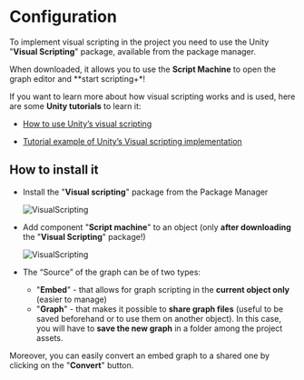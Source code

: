 ﻿---
sidebar_position: 1
---

# Configuration
To implement visual scripting in the project you need to use the Unity "**Visual Scripting**" package, available from the package manager. 

When downloaded, it allows you to use the **Script Machine** to open the graph editor and **start scripting+*! 

If you want to learn more about how visual scripting works and is used, here are some **Unity tutorials** to learn it:

- [How to use Unity’s visual scripting](https://docs.unity3d.com/Packages/com.unity.visualscripting@1.7/manual/index.html)

- [Tutorial example of Unity’s Visual scripting implementation](https://learn.unity.com/project/visual-scripting-application-clive-the-cat-s-visual-crypting)

## How to install it

- Install the "**Visual scripting**" package from the Package Manager

	![VisualScripting](/img/visualscripting_1.png)

- Add component "**Script machine**" to an object (only **after downloading** the "**Visual Scripting**" package!)

	![VisualScripting](/img/visualscripting_2.png)

- The “Source” of the graph can be of two types:
	- "**Embed**" - that allows for graph scripting in the **current object only** (easier to manage)
	- "**Graph**" - that makes it possible to **share graph files** (useful to be saved beforehand or to use them on another object). 
	In this case, you will have to **save the new graph** in a folder among the project assets.

Moreover, you can easily convert an embed graph to a shared one by clicking on the "**Convert**" button.
